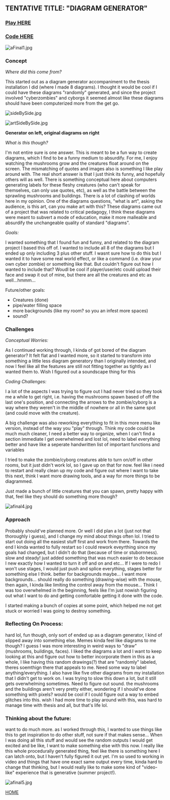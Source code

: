 ## TENTATIVE TITLE: "DIAGRAM GENERATOR"

### [Play HERE](https://editor.p5js.org/chrismdv00/full/C0xxCQ6c0)

### [Code HERE](https://editor.p5js.org/chrismdv00/sketches/C0xxCQ6c0)

![aFinal1.jpg]({{site.baseurl}}/aFinal1.jpg)

### Concept

_Where did this come from?_

This started out as a diagram generator accompaniment to the thesis installation I did (where I made 8 diagrams). I thought it would be cool if I could have these diagrams "randomly" generated, and since the project involved "cyberzombies" and cyborgs it seemed almost like these diagrams should have been computerized more from the get go. 

![sideBySide.jpg]({{site.baseurl}}/sideBySide.jpg)

![artSideBySide.jpg]({{site.baseurl}}/artSideBySide.jpg)


**Generator on left, original diagrams on right**

_What is this though?_

I'm not entire sure is one answer. This is meant to be a fun way to create diagrams, which I find to be a funny medium to absurdify. For me, I enjoy watching the mushrooms grow and the creatures float around on the screen. The mismatching of quotes and images also is something I like play around with. The real short answer is that I just think its funny, and hopefully others will as well. There is something conceptual here about computers generating labels for these fleshy creatures (who can't speak for themselves, can only use quotes, etc), as well as the battle between the sprawling mushrooms and buildings. There is a lot of clashing of worlds here in my opinion. One of the diagrams questions, "what is art", asking the audience, is this art, can you make art with this? These diagrams came out of a project that was related to critical pedagogy, I think these diagrams were meant to subvert a mode of education, make it more malleable and absurdify the unchangeable quality of standard "diagrams". 

_Goals:_

I wanted something that I found fun and funny, and related to the diagram project I based this off of. I wanted to include all 8 of the diagrams but I ended up only including 3 plus other stuff. I wasnt sure how to do this but I wanted it to have some real world effect, or like a command (i.e. draw your own cyber zombie) or something like that. But couldn't figure out how I wanted to include that? Woudl be cool if player/user/etc could upload their face and swap it out of mine, but there are all the creatures and etc as well...hmmm...

Future/other goals:

- Creatures (done)
- pipe/water filling space
- more backgrounds (like my room? so you an infest more spaces)
- sound?


### Challenges

_Conceptual Worries:_

As I continued working through, I kinda of got bored of the diagram generator? It felt flat and I wanted more, so it started to transform into something a little less diagram generatory than I originally intended, and now I feel like all the features are still not fitting together as tightly as I wanted them to. Wish I figured out a soundscape thing for this

_Coding Challenges:_

I a lot of the aspects I was trying to figure out I had never tried so they took me a while to get right, i.e. having the mushrooms spawn based of off the last one's position, and connecting the arrows to the zombie/cyborg is a way where they weren't in the middle of nowhere or all in the same spot (and could move with the creature).

A big challenge was also reworking everything to fit in this more menu like version, instead of the way you "play" through. Think my code could be much much cleaner, I need a better way to organize, when I can't find a section immediate I get overwhelmed and lost lol, need to label everything better and have like a seperate handwritten list of important functions and variables 

I tried to make the zombie/cyborg creatures able to turn on/off in other rooms, but it just didn't work lol, so I gave up on that for now. feel like i need to restart and really clean up my code and figure out where I want to take this next, think I want more drawing tools, and a way for more things to be diagrammed. 

Just made a bunch of little creatures that you can spawn, pretty happy with that, feel like they should do something more though?

![afinal4.jpg]({{site.baseurl}}/afinal4.jpg)


### Approach

Probably should've planned more. Or well I did plan a lot (just not that thoroughly i guess), and I  change my mind about things often lol. I tried to start out doing all the easiest stuff first and work from there. Towards the end I kinda wanted to fully restart so I could rework eveyrthing since my goals had changed, but I didn't do that (because of time or stubornness). slow and steady! just added something that was much easier to do because I new exactly how I wanted to turn it off and on and etc... If I were to redo I won't use stages, I would just push and splice everything, stages better for something else I think. better for backgrounds maybe... I want more backgrounds... should really do something (drawing-wise) with the mouse, then again, I kinda like limiting the control away from the mouse... Think I was too overwhelmed in the beginning, feels like I'm just nowish figuring out what I want to do and getting comfortable getting it done with the code.

I started making a bunch of copies at some point, which helped me not get stuck or worried I was going to destroy something.

### Reflecting On Process:

hard lol, fun though, only sort of ended up as a diagram generator, I kind of slipped away into something else. Memes kinda feel like diagrams to me though? I guess I was more interesting in weird ways to "draw" (mushrooms, buildings, faces). I liked the diagrams a lot and I want to keep looking at this and figure out how to better incorporate them in this as a whole, I like having this random drawings(?) that are "randomly" labeled, theres soemthign there that appeals to me. Need some way to label anything/everything. I also have like five other diagrams from my installation that I didn't get to work on. I was trying to slow this down a lot, but it still gets overwhelming sometimes. Need to figure out sound. the mushrooms and the buildings aren't very pretty either, wondering if I should've done something with pixels? would be cool if I could figure out a way to embed glitches into this. wish I had more time to play around with this, was hard to manage time with thesis and all, but that's life lol. 

### Thinking about the future:

want to do much more. as I worked through this, I wanted to use things like this to get inspiration to do other stuff, not sure if that makes sense... When I was doing all this stuff and would see the random outputs I would get excited and be like, I want to make something else with this now. I really like this whole procedurally generated thing, feel like there is something here I can latch onto, but I haven't fully figured it out yet. I'm so used to working in video and things that have one exact same output every time, kinda hard to change that thinking, but I would really like to make some kind of "video-like" experience that is generative (summer project!). 


![afinal5.jpg]({{site.baseurl}}/afinal5.jpg)



[HOME](README.md)
